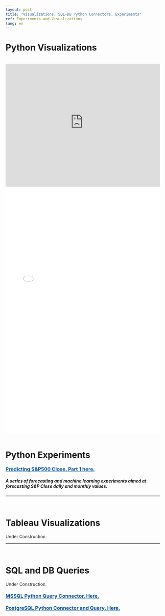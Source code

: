 ```yaml
---
layout: post
title: "Visualizations, SQL-DB Python Connectors, Experiments"
ref: Experiments-and-Visualizations
lang: en
---
```

<meta name="viewport" content="width=device-width">
<h1 class="section-front-header-module__title">Python Visualizations</h1>
<br />
<div>
  <iframe width="100%" height="400" frameborder="0" src="https://user-images.githubusercontent.com/29665541/59149511-063bb280-8a16-11e9-9db7-8c42de02c221.gif"></iframe>
<br />

  <iframe width="100%" height="800" frameborder="0" scrolling="yes" src="//plot.ly/~mini_geek/106.embed"></iframe>
</div>

<br />

<h1 class="section-front-header-module__title">Python Experiments</h1>
<a href="https://nbviewer.jupyter.org/github/LuisFRoch/Explore_iPy_Samples/blob/7fe7a74e886796bc6c449328ea2574631ef94176/SPClose.ipynb" rel="nofollow" target="_blank" style="font-size: 16px;color: #06529D; font-weight: bold;" class="underline_link" align="right" width="100%">Predicting S&P500 Close. Part 1 here.</a>

<h5 class="sub-header">
  A series of forecasting and machine learning experiments aimed at forecasting S&P Close daily and monthly values.
</h5>

<hr>
<br />
<div>
<h1 class="section-front-header-module__title">Tableau Visualizations</h1>  
      Under Construction.
</div>

<hr>
<br />

<div>
  
<h1 class="section-front-header-module__title">SQL and DB Queries</h1>
      Under Construction.
<br />

<h4 class="sub-header">
<a href="https://nbviewer.jupyter.org/github/LuisFRoch/Explore_iPy_Samples/blob/GreaseMonkeyTech-Mis_Sample/Sample_SQLServer_PlugIn.ipynb" rel="nofollow" target="_blank" style="font-size: 16px;color: #06529D; font-weight: bold;" class="underline_link" align="right" width="100%">MSSQL Python Query Connector. Here.</a>
</h4>

<h4 class="sub-header">
<a href="https://nbviewer.jupyter.org/github.com/LuisFRoch/Explore_iPy_Samples/blob/GreaseMonkeyTech-Mis_Sample/Postgresql_Connection_QuerySample.ipynb" rel="nofollow" target="_blank" style="font-size: 16px;color: #06529D; font-weight: bold;" class="underline_link" align="right" width="100%">PostgreSQL Python Connector and Query. Here.</a>
</h4>

</div>
